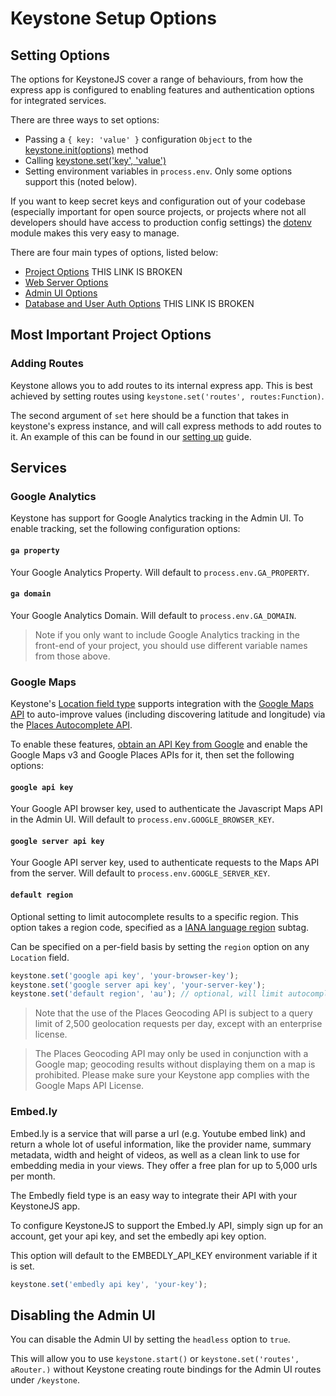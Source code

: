 # Keystone Setup Options

## Setting Options

The options for KeystoneJS cover a range of behaviours, from how the express app is configured to enabling features and authentication options for integrated services.

There are three ways to set options:

- Passing a `{ key: 'value' }` configuration `Object` to the [keystone.init(options)](/api/methods/init) method
- Calling [keystone.set('key', 'value')](/api/methods/set)
- Setting environment variables in `process.env`. Only some options support this (noted below).

If you want to keep secret keys and configuration out of your codebase (especially important for open source projects, or projects where not all developers should have access to production config settings) the [dotenv](npmjs.org/package/dotenv) module makes this very easy to manage.

There are four main types of options, listed below:

- [Project Options](/documentation/configuration/project-options)  THIS LINK IS BROKEN
- [Web Server Options](/documentation/configuration/web-server-options)
- [Admin UI Options](/documentation/configuration/admin-ui-options)
- [Database and User Auth Options](/documentation/configuration/database-and-user-auth-options) THIS LINK IS BROKEN

## Most Important Project Options

### Adding Routes

Keystone allows you to add routes to its internal express app. This is best achieved by setting routes using `keystone.set('routes', routes:Function)`.

The second argument of `set` here should be a function that takes in keystone's express instance, and will call express methods to add routes to it. An example of this can be found in our [setting up](/getting-started/setting-up/part-3) guide.

## Services

### Google Analytics

Keystone has support for Google Analytics tracking in the Admin UI. To enable tracking, set the following configuration options:

<h4 data-primitive-type="String"><code>ga property</code></h4>

Your Google Analytics Property. Will default to `process.env.GA_PROPERTY`.

<h4 data-primitive-type="String"><code>ga domain</code></h4>

Your Google Analytics Domain. Will default to `process.env.GA_DOMAIN`.

> Note if you only want to include Google Analytics tracking in the front-end of your project, you should use different variable names from those above.

### Google Maps

Keystone's [Location field type](/api/field/location/) supports integration with the [Google Maps API](https://www.morethanamap.com/) to auto-improve values (including discovering latitude and longitude) via the [Places Autocomplete API](https://developers.google.com/places/web-service/autocomplete).

To enable these features, [obtain an API Key from Google](https://code.google.com/apis/console/) and enable the Google Maps v3 and Google Places APIs for it, then set the following options:

<h4 data-primitive-type="String"><code>google api key</code></h4>

Your Google API browser key, used to authenticate the Javascript Maps API in the Admin UI. Will default to `process.env.GOOGLE_BROWSER_KEY`.

<h4 data-primitive-type="String"><code>google server api key</code></h4>

Your Google API server key, used to authenticate requests to the Maps API from the server. Will default to `process.env.GOOGLE_SERVER_KEY`.

<h4 data-primitive-type="String"><code>default region</code></h4>

Optional setting to limit autocomplete results to a specific region. This option takes a region code, specified as a [IANA language region](http://www.iana.org/assignments/language-subtag-registry/language-subtag-registry) subtag.

Can be specified on a per-field basis by setting the `region` option on any `Location` field.

```javascript
keystone.set('google api key', 'your-browser-key');
keystone.set('google server api key', 'your-server-key');
keystone.set('default region', 'au'); // optional, will limit autocomplete results to Australia
```

> Note that the use of the Places Geocoding API is subject to a query limit of 2,500 geolocation requests per day, except with an enterprise license.

> The Places Geocoding API may only be used in conjunction with a Google map; geocoding results without displaying them on a map is prohibited. Please make sure your Keystone app complies with the Google Maps API License.

### Embed.ly

Embed.ly is a service that will parse a url (e.g. Youtube embed link) and return a whole lot of useful information, like the provider name, summary metadata, width and height of videos, as well as a clean link to use for embedding media in your views. They offer a free plan for up to 5,000 urls per month.

The Embedly field type is an easy way to integrate their API with your KeystoneJS app.

To configure KeystoneJS to support the Embed.ly API, simply sign up for an account, get your api key, and set the embedly api key option.

This option will default to the EMBEDLY_API_KEY environment variable if it is set.

```javascript
keystone.set('embedly api key', 'your-key');
```

## Disabling the Admin UI

You can disable the Admin UI by setting the `headless` option to `true`.

This will allow you to use `keystone.start()` or `keystone.set('routes', aRouter.)` without Keystone creating route bindings for the Admin UI routes under `/keystone`.
